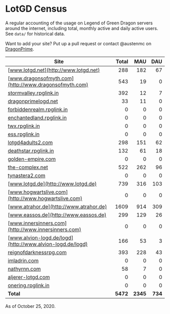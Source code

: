 # LotGD Census
A regular accounting of the usage on Legend of Green Dragon servers around the internet, including total, monthly active and daily active users. See `data/` for historical data.

Want to add your site? Put up a pull request or contact @austenmc on [DragonPrime](http://dragonprime.net).


Site | Total | MAU | DAU
--- | ---:| ---:| ---:
[www.lotgd.net](http://www.lotgd.net)|288|182|67
[www.dragonsofmyth.com](http://www.dragonsofmyth.com)|543|19|0
[stormvalley.rpglink.in](http://stormvalley.rpglink.in)|392|12|7
[dragonprimelogd.net](http://dragonprimelogd.net)|33|11|0
[forbiddenrealm.rpglink.in](http://forbiddenrealm.rpglink.in)|0|0|0
[enchantedland.rpglink.in](http://enchantedland.rpglink.in)|0|0|0
[twx.rpglink.in](http://twx.rpglink.in)|0|0|0
[ess.rpglink.in](http://ess.rpglink.in)|0|0|0
[lotgd4adults2.com](http://lotgd4adults2.com)|298|151|62
[deathstar.rpglink.in](http://deathstar.rpglink.in)|132|61|18
[golden-empire.com](http://golden-empire.com)|0|0|0
[the-complex.net](http://the-complex.net)|522|262|96
[tynastera2.com](http://tynastera2.com)|0|0|0
[www.lotgd.de](http://www.lotgd.de)|739|316|103
[www.hogwartslive.com](http://www.hogwartslive.com)|0|0|0
[www.atrahor.de](http://www.atrahor.de)|1609|914|309
[www.eassos.de](http://www.eassos.de)|299|129|26
[www.innersinners.com](http://www.innersinners.com)|0|0|0
[www.alvion-logd.de/logd](http://www.alvion-logd.de/logd)|166|53|3
[reignofdarknessrpg.com](http://reignofdarknessrpg.com)|393|228|43
[imladrin.com](http://imladrin.com)|0|0|0
[nathyrnn.com](http://nathyrnn.com)|58|7|0
[aljerer-lotgd.com](http://aljerer-lotgd.com)|0|0|0
[onering.rpglink.in](http://onering.rpglink.in)|0|0|0
**Total**|**5472**|**2345**|**734**

As of October 25, 2020.
